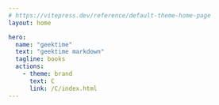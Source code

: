 ```yaml
---
# https://vitepress.dev/reference/default-theme-home-page
layout: home

hero:
  name: "geektime"
  text: "geektime markdown"
  tagline: books
  actions:
    - theme: brand
      text: C
      link: /C/index.html
---
```


